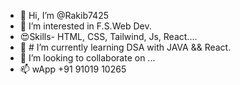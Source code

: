 - 👋 Hi, I’m @Rakib7425
- 👀 I’m interested in F.S.Web Dev.
- 😍Skills- HTML, CSS, Tailwind, Js, React....
- 🌱 # I’m currently learning DSA with JAVA && React.
- 💞️ I’m looking to collaborate on ...
- 📫 wApp +91 91019 10265

<!---
Rakib7425/Rakib7425 is a ✨ special ✨ repository because its `README.md` (this file) appears on your GitHub profile.
You can click the Preview link to take a look at your changes.
--->
